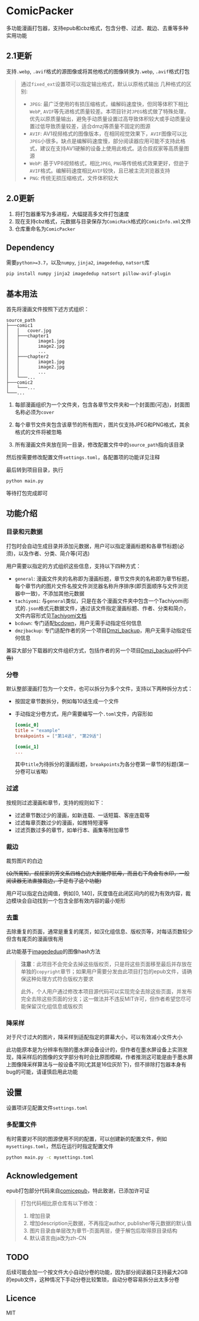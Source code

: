 # ComicPacker

多功能漫画打包器，支持epub和cbz格式，包含分卷、过滤、裁边、去重等多种实用功能

## 2.1更新

支持`.webp`, `.avif`格式的源图像或将其他格式的图像转换为`.webp`, `.avif`格式打包

> 通过`fixed_ext`设置项可以指定输出格式，默认以原格式输出
> 几种格式的区别:
>
> - `JPEG`: 最广泛使用的有损压缩格式，编解码速度快，但同等体积下相比`WebP`, `AVIF`等先进格式质量较差。本项目针对`JPEG`格式做了特殊处理，优先以原质量输出，避免手动质量设置过高导致体积较大或手动质量设置过低导致质量较差，适合dmzj等质量不固定的图源
> - `AVIF`: AV1视频格式的图像版本，在相同视觉效果下，`AVIF`图像可以比`JPEG`小很多。缺点是编解码速度慢，部分阅读器应用可能不支持此格式，建议在支持AV1硬解的设备上使用此格式。适合叔叔家等高质量图源
> - `WebP`: 基于VP8视频格式，相比`JPEG`, `PNG`等传统格式效果更好，但逊于`AVIF`格式。编解码速度相比`AVIF`较快，且已被主流浏览器支持
> - `PNG`: 传统无损压缩格式，文件体积较大

## 2.0更新

1. 将打包器重写为多进程，大幅提高多文件打包速度
2. 现在支持cbz格式，元数据与目录保存为`ComicRack`格式的`ComicInfo.xml`文件
3. 仓库重命名为`ComicPacker`

## Dependency

需要`python>=3.7`，以及`numpy`,  `jinja2`, `imagededup`, `natsort`库

```bash
pip install numpy jinja2 imagededup natsort pillow-avif-plugin
```

## 基本用法

首先将漫画文件按照下述方式组织：

```
source_path
├───comic1
│   │   cover.jpg
│   ├───chapter1
│   │       image1.jpg
│   │       image2.jpg
│   │       ...
│   ├───chapter2
│   │       image1.jpg
│   │       image2.jpg
│   │       ...
│   └───...
├───comic2
│   └───...
└───...
```

1. 每部漫画组织为一个文件夹，包含各章节文件夹和一个封面图(可选)，封面图名称必须为`cover`

2. 每个章节文件夹包含该章节的所有图片，图片仅支持JPEG和PNG格式，其余格式的文件将被忽略
3. 所有漫画文件夹放在同一目录，修改配置文件中的`source_path`指向该目录

然后按需要修改配置文件`settings.toml`，各配置项的功能详见注释

最后转到项目目录，执行

```bash
python main.py
```

等待打包完成即可

## 功能介绍

### 目录和元数据

打包时会自动生成目录并添加元数据，用户可以指定漫画标题和各章节标题(必须)，以及作者、分类、简介等(可选)

用户需要以指定的方式组织这些信息，支持以下四种方式：

- `general`: 漫画文件夹的名称即为漫画标题，章节文件夹的名称即为章节标题，每个章节内的图片文件名按文件浏览器名称升序排序(即页面顺序与文件浏览器中一致)，不添加其他元数据
- `tachiyomi`: 与`general`类似，只是在各个漫画文件夹中包含一个Tachiyomi形式的`.json`格式元数据文件，通过该文件指定漫画标题、作者、分类和简介，文件内容形式见[Tachiyomi文档](https://tachiyomi.org/help/guides/local-manga/#editing-local-manga-details)
- `bcdown`: 专门适配[bcdown](https://github.com/lihe07/bilibili_comics_downloader)，用户无需手动指定任何信息
- `dmzjbackup`: 专门适配作者的另一个项目[Dmzj_backup](https://github.com/eesxy/Dmzj_backup)，用户无需手动指定任何信息

兼容大部分下载器的文件组织方式，包括作者的另一个项目[Dmzj_backup](https://github.com/eesxy/Dmzj_backup)~~(打个广告)~~

### 分卷

默认整部漫画打包为一个文件，也可以拆分为多个文件，支持以下两种拆分方式：

- 按固定章节数拆分，例如每10话生成一个文件

- 手动指定分卷方式，用户需要编写一个`.toml`文件，内容形如

  ```toml
  [comic_0]
  title = "example"
  breakpoints = ["第14话", "第29话"]
  
  [comic_1]
  ...
  ```

  其中`title`为待拆分的漫画标题，`breakpoints`为各分卷第一章节的标题(第一分卷可以省略)

### 过滤

按规则过滤漫画和章节，支持的规则如下：

- 过滤章节数过少的漫画，如新连载、一话短篇、客座连载等
- 过滤每章页数过少的漫画，如推特短漫等
- 过滤页数过多的章节，如单行本、画集等附加章节

### 裁边

裁剪图片的白边

~~(众所周知，叔叔家的芳文系四格白边大到能停航母，而且右下角会有水印，一般阅读器无法直接裁边，于是有了这个功能)~~

用户可以指定白边阈值，例如[0, 140]，灰度值在此闭区间内的视为有效内容，裁边模块会自动找到一个包含全部有效内容的最小矩形

### 去重

去除重复的页面，通常是重复的尾页，如汉化组信息、版权页等，对每话页数较少但含有尾页的漫画很有用

此功能基于[imagededup](https://github.com/idealo/imagededup)的图像hash方法

> **注意**：此项目不会完全去掉这些版权页，只是将这些页面移至最后并存放在单独的`copyright`章节；如果用户需要分发由此项目打包的epub文件，请确保这种处理方式符合版权方要求
>
> 此外，个人用户通过修改本项目源代码可以实现完全去除这些页面，并发布完全去除这些页面的分支；这一做法并不违反MIT许可，但作者希望您尽可能保留汉化组信息或版权页

### 降采样

对于尺寸过大的图片，降采样到适配指定的屏幕大小，可以有效减小文件大小

此功能原本是为分辨率有限的墨水屏设备设计的，但作者在墨水屏设备上实测发现，降采样后的图像的文字部分有时会比原图模糊，作者推测这可能是由于墨水屏上图像降采样算法与一般设备不同(尤其是16位灰阶下)，但不排除打包器本身有bug的可能，请谨慎启用此功能

## 设置

设置项详见配置文件`settings.toml`

### 多配置文件

有时需要对不同的图源使用不同的配置，可以创建新的配置文件，例如`mysettings.toml`，然后在运行时指定配置文件

```bash
python main.py -c mysettings.toml
```

## Acknowledgement

epub打包部分代码来自[comicepub](https://github.com/moeoverflow/comicepub)，特此致谢，已添加许可证

> 打包代码相比原仓库有以下修改：
>
> 1. 增加目录
> 2. 增加description元数据，不再指定author, publisher等元数据的默认值
> 3. 图片目录由单层改为章节-页面两层，便于解包后取得原目录结构
> 4. 默认语言由ja改为zh-CN

## TODO

后续可能会加一个按文件大小自动分卷的功能，因为部分阅读器只支持最大2GB的epub文件，这种情况下手动分卷比较繁琐，自动分卷容易拆分出太多分卷

## Licence

MIT
